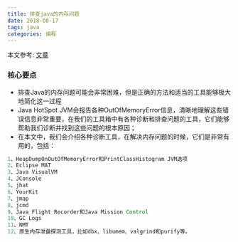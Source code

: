 ```yaml
---
title: 排查java的内存问题
date: 2018-08-17
tags: java
categories: 编程
---
```

本文参考: [文章](http://www.infoq.com/cn/articles/Troubleshooting-Java-Memory-Issues?utm_campaign=rightbar_v2&utm_source=infoq&utm_medium=articles_link&utm_content=link_text)

### 核心要点
* 排查Java的内存问题可能会非常困难，但是正确的方法和适当的工具能够极大地简化这一过程
* Java HotSpot JVM会报告各种OutOfMemoryError信息，清晰地理解这些错误信息非常重要，在我们的工具箱中有各种诊断和排查问题的工具，它们能够帮助我们诊断并找到这些问题的根本原因；
* 在本文中，我们会介绍各种诊断工具，在解决内存问题的时候，它们是非常有用的，包括：
```java
1、HeapDumpOnOutOfMemoryError和PrintClassHistogram JVM选项
2、Eclipse MAT
3、Java VisualVM
4、JConsole
5、jhat
6、YourKit
7、jmap
8、jcmd
9、Java Flight Recorder和Java Mission Control
10、GC Logs
11、NMT
12、原生内存泄露探测工具，比如dbx、libumem、valgrind和purify等。
```